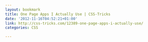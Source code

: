 ```yaml
---
layout: bookmark
title: One Page Apps I Actually Use | CSS-Tricks
date: '2012-11-16T04:52:21+01:00'
link: http://css-tricks.com/12389-one-page-apps-i-actually-use/
categories: CSS

---
```

